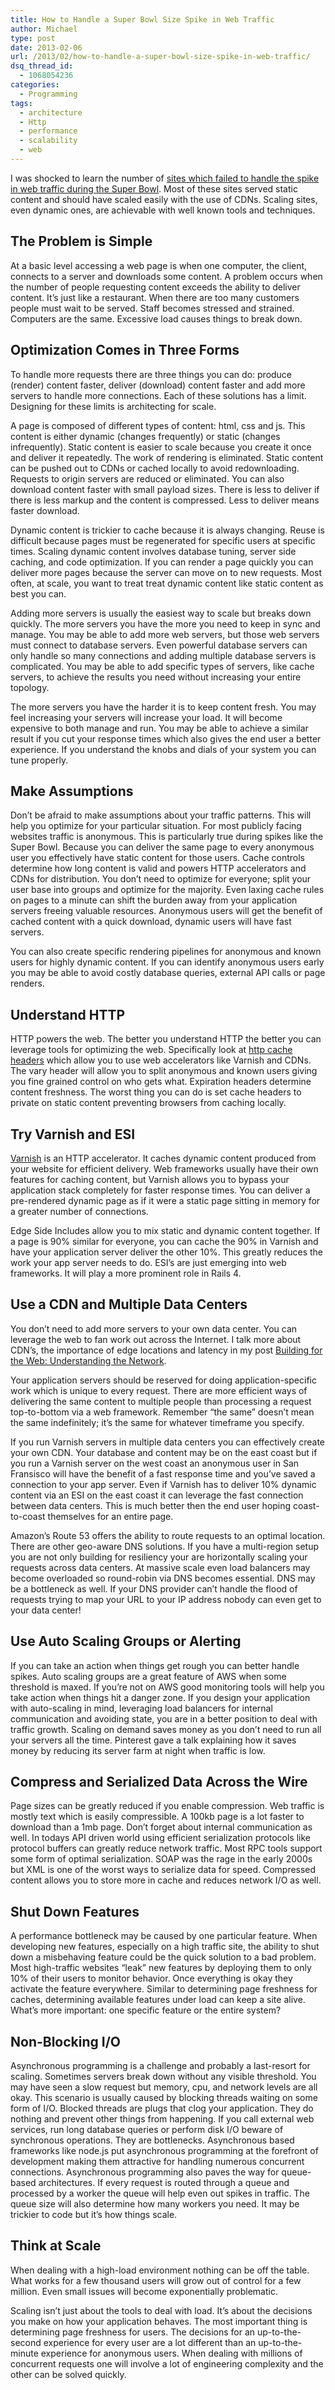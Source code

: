 ```yaml
---
title: How to Handle a Super Bowl Size Spike in Web Traffic
author: Michael
type: post
date: 2013-02-06
url: /2013/02/how-to-handle-a-super-bowl-size-spike-in-web-traffic/
dsq_thread_id:
  - 1068054236
categories:
  - Programming
tags:
  - architecture
  - Http
  - performance
  - scalability
  - web
---
```

I was shocked to learn the number of [sites which failed to handle the spike in web traffic during the Super Bowl][1]. Most of these sites served static content and should have scaled easily with the use of CDNs. Scaling sites, even dynamic ones, are achievable with well known tools and techniques.

## The Problem is Simple

At a basic level accessing a web page is when one computer, the client, connects to a server and downloads some content. A problem occurs when the number of people requesting content exceeds the ability to deliver content. It&#8217;s just like a restaurant. When there are too many customers people must wait to be served. Staff becomes stressed and strained. Computers are the same. Excessive load causes things to break down.

## Optimization Comes in Three Forms

To handle more requests there are three things you can do: produce (render) content faster, deliver (download) content faster and add more servers to handle more connections. Each of these solutions has a limit. Designing for these limits is architecting for scale.

A page is composed of different types of content: html, css and js. This content is either dynamic (changes frequently) or static (changes infrequently). Static content is easier to scale because you create it once and deliver it repeatedly. The work of rendering is eliminated. Static content can be pushed out to CDNs or cached locally to avoid redownloading. Requests to origin servers are reduced or eliminated. You can also download content faster with small payload sizes. There is less to deliver if there is less markup and the content is compressed. Less to deliver means faster download.

Dynamic content is trickier to cache because it is always changing. Reuse is difficult because pages must be regenerated for specific users at specific times. Scaling dynamic content involves database tuning, server side caching, and code optimization. If you can render a page quickly you can deliver more pages because the server can move on to new requests. Most often, at scale, you want to treat treat dynamic content like static content as best you can.

Adding more servers is usually the easiest way to scale but breaks down quickly. The more servers you have the more you need to keep in sync and manage. You may be able to add more web servers, but those web servers must connect to database servers. Even powerful database servers can only handle so many connections and adding multiple database servers is complicated. You may be able to add specific types of servers, like cache servers, to achieve the results you need without increasing your entire topology.

The more servers you have the harder it is to keep content fresh. You may feel increasing your servers will increase your load. It will become expensive to both manage and run. You may be able to achieve a similar result if you cut your response times which also gives the end user a better experience. If you understand the knobs and dials of your system you can tune properly.

## Make Assumptions

Don&#8217;t be afraid to make assumptions about your traffic patterns. This will help you optimize for your particular situation. For most publicly facing websites traffic is anonymous. This is particularly true during spikes like the Super Bowl. Because you can deliver the same page to every anonymous user you effectively have static content for those users. Cache controls determine how long content is valid and powers HTTP accelerators and CDNs for distribution. You don&#8217;t need to optimize for everyone; split your user base into groups and optimize for the majority. Even laxing cache rules on pages to a minute can shift the burden away from your application servers freeing valuable resources. Anonymous users will get the benefit of cached content with a quick download, dynamic users will have fast servers.

You can also create specific rendering pipelines for anonymous and known users for highly dynamic content. If you can identify anonymous users early you may be able to avoid costly database queries, external API calls or page renders.

## Understand HTTP

HTTP powers the web. The better you understand HTTP the better you can leverage tools for optimizing the web. Specifically look at [http cache headers][2] which allow you to use web accelerators like Varnish and CDNs. The vary header will allow you to split anonymous and known users giving you fine grained control on who gets what. Expiration headers determine content freshness. The worst thing you can do is set cache headers to private on static content preventing browsers from caching locally.

## Try Varnish and ESI

[Varnish][3] is an HTTP accelerator. It caches dynamic content produced from your website for efficient delivery. Web frameworks usually have their own features for caching content, but Varnish allows you to bypass your application stack completely for faster response times. You can deliver a pre-rendered dynamic page as if it were a static page sitting in memory for a greater number of connections.

Edge Side Includes allow you to mix static and dynamic content together. If a page is 90% similar for everyone, you can cache the 90% in Varnish and have your application server deliver the other 10%. This greatly reduces the work your app server needs to do. ESI&#8217;s are just emerging into web frameworks. It will play a more prominent role in Rails 4.

## Use a CDN and Multiple Data Centers

You don&#8217;t need to add more servers to your own data center. You can leverage the web to fan work out across the Internet. I talk more about CDN&#8217;s, the importance of edge locations and latency in my post [Building for the Web: Understanding the Network][4].

Your application servers should be reserved for doing application-specific work which is unique to every request. There are more efficient ways of delivering the same content to multiple people than processing a request top-to-bottom via a web framework. Remember &#8220;the same&#8221; doesn&#8217;t mean the same indefinitely; it&#8217;s the same for whatever timeframe you specify.

If you run Varnish servers in multiple data centers you can effectively create your own CDN. Your database and content may be on the east coast but if you run a Varnish server on the west coast an anonymous user in San Fransisco will have the benefit of a fast response time and you&#8217;ve saved a connection to your app server. Even if Varnish has to deliver 10% dynamic content via an ESI on the east coast it can leverage the fast connection between data centers. This is much better then the end user hoping coast-to-coast themselves for an entire page.

Amazon&#8217;s Route 53 offers the ability to route requests to an optimal location. There are other geo-aware DNS solutions. If you have a multi-region setup you are not only building for resiliency your are horizontally scaling your requests across data centers. At massive scale even load balancers may become overloaded so round-robin via DNS becomes essential. DNS may be a bottleneck as well. If your DNS provider can&#8217;t handle the flood of requests trying to map your URL to your IP address nobody can even get to your data center!

## Use Auto Scaling Groups or Alerting

If you can take an action when things get rough you can better handle spikes. Auto scaling groups are a great feature of AWS when some threshold is maxed. If you&#8217;re not on AWS good monitoring tools will help you take action when things hit a danger zone. If you design your application with auto-scaling in mind, leveraging load balancers for internal communication and avoiding state, you are in a better position to deal with traffic growth. Scaling on demand saves money as you don&#8217;t need to run all your servers all the time. Pinterest gave a talk explaining how it saves money by reducing its server farm at night when traffic is low.

## Compress and Serialized Data Across the Wire

Page sizes can be greatly reduced if you enable compression. Web traffic is mostly text which is easily compressible. A 100kb page is a lot faster to download than a 1mb page. Don&#8217;t forget about internal communication as well. In todays API driven world using efficient serialization protocols like protocol buffers can greatly reduce network traffic. Most RPC tools support some form of optimal serialization. SOAP was the rage in the early 2000s but XML is one of the worst ways to serialize data for speed. Compressed content allows you to store more in cache and reduces network I/O as well.

## Shut Down Features

A performance bottleneck may be caused by one particular feature. When developing new features, especially on a high traffic site, the ability to shut down a misbehaving feature could be the quick solution to a bad problem. Most high-traffic websites &#8220;leak&#8221; new features by deploying them to only 10% of their users to monitor behavior. Once everything is okay they activate the feature everywhere. Similar to determining page freshness for caches, determining available features under load can keep a site alive. What&#8217;s more important: one specific feature or the entire system?

## Non-Blocking I/O

Asynchronous programming is a challenge and probably a last-resort for scaling. Sometimes servers break down without any visible threshold. You may have seen a slow request but memory, cpu, and network levels are all okay. This scenario is usually caused by blocking threads waiting on some form of I/O. Blocked threads are plugs that clog your application. They do nothing and prevent other things from happening. If you call external web services, run long database queries or perform disk I/O beware of synchronous operations. They are bottlenecks. Asynchronous based frameworks like node.js put asynchronous programming at the forefront of development making them attractive for handling numerous concurrent connections. Asynchronous programming also paves the way for queue-based architectures. If every request is routed through a queue and processed by a worker the queue will help even out spikes in traffic. The queue size will also determine how many workers you need. It may be trickier to code but it&#8217;s how things scale.

## Think at Scale

When dealing with a high-load environment nothing can be off the table. What works for a few thousand users will grow out of control for a few million. Even small issues will become exponentially problematic.

Scaling isn&#8217;t just about the tools to deal with load. It&#8217;s about the decisions you make on how your application behaves. The most important thing is determining page freshness for users. The decisions for an up-to-the-second experience for every user are a lot different than an up-to-the-minute experience for anonymous users. When dealing with millions of concurrent requests one will involve a lot of engineering complexity and the other can be solved quickly.

 [1]: http://www.yottaa.com/blog/bid/265815/Coke-SodaStream-the-13-Websites-That-Crashed-During-Super-Bowl-2013
 [2]: http://www.w3.org/Protocols/rfc2616/rfc2616-sec13.html
 [3]: http://www.varnish-cache.org
 [4]: http://www.michaelhamrah.com/blog/2012/01/building-for-the-web-understanding-the-network/
